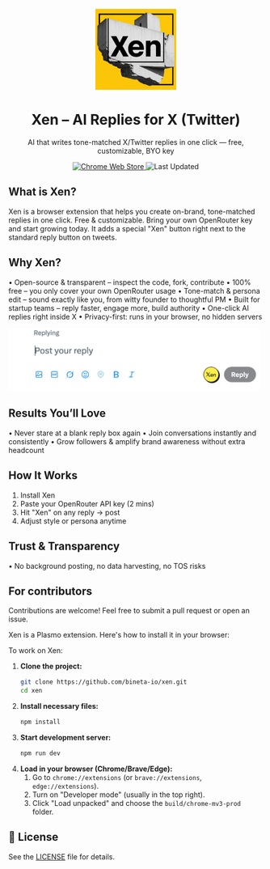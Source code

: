 <p align="center">
  <a href="https://bineta.io">
    <img src="./docs/logo-cut.png" width="160" alt="Xen logo">
  </a>
</p>

<h1 align="center">Xen – AI Replies for X (Twitter)</h1>

<p align="center">
  AI that writes tone-matched X/Twitter replies in one click — free, customizable, BYO key
</p>

<p align="center">
  <a href="https://chrome.google.com/webstore/detail/eijgkablmpomnoghhfelpfiilagdbjkb">
    <img src="https://img.shields.io/chrome-web-store/v/eijgkablmpomnoghhfelpfiilagdbjkb?label=Chrome%20Web%20Store&logo=google-chrome&color=blue" alt="Chrome Web Store">
  </a>
  <img src="https://img.shields.io/chrome-web-store/last-updated/eijgkablmpomnoghhfelpfiilagdbjkb?color=brightgreen" alt="Last Updated">
</p>

## What is Xen?

Xen is a browser extension that helps you create on-brand, tone-matched replies in one click. Free & customizable. Bring your own OpenRouter key and start growing today.
It adds a special "Xen" button right next to the standard reply button on tweets.

## Why Xen?
• Open-source & transparent – inspect the code, fork, contribute
• 100% free – you only cover your own OpenRouter usage
• Tone-match & persona edit – sound exactly like you, from witty founder to thoughtful PM
• Built for startup teams – reply faster, engage more, build authority
• One-click AI replies right inside X
• Privacy-first: runs in your browser, no hidden servers

<img src="docs/screenshot-1.jpg" width="500px" alt="Xen in action">

## Results You’ll Love
• Never stare at a blank reply box again
• Join conversations instantly and consistently
• Grow followers & amplify brand awareness without extra headcount

## How It Works
1. Install Xen
2. Paste your OpenRouter API key (2 mins)
3. Hit "Xen" on any reply → post
4. Adjust style or persona anytime

## Trust & Transparency
• No background posting, no data harvesting, no TOS risks

## For contributors
Contributions are welcome! Feel free to submit a pull request or open an issue.

Xen is a Plasmo extension. Here's how to install it in your browser:

To work on Xen:

1.  **Clone the project:**
    ```bash
    git clone https://github.com/bineta-io/xen.git
    cd xen
    ```
2.  **Install necessary files:**
    ```bash
    npm install
    ```
3.  **Start development server:**
    ```bash
    npm run dev
    ```
4.  **Load in your browser (Chrome/Brave/Edge):**
    1.  Go to `chrome://extensions` (or `brave://extensions`, `edge://extensions`).
    2.  Turn on "Developer mode" (usually in the top right).
    3.  Click "Load unpacked" and choose the `build/chrome-mv3-prod` folder.

## 📄 License

See the [LICENSE](LICENSE) file for details.
